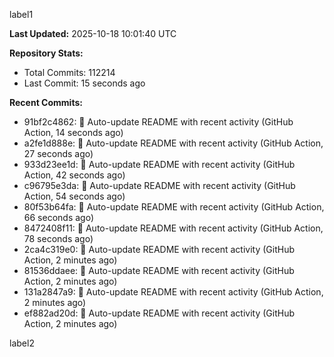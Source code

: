 
label1 
<!-- ACTIVITY_START -->
**Last Updated:** 2025-10-18 10:01:40 UTC

**Repository Stats:**
- Total Commits: 112214
- Last Commit: 15 seconds ago

**Recent Commits:**
- 91bf2c4862: 🤖 Auto-update README with recent activity (GitHub Action, 14 seconds ago)
- a2fe1d888e: 🤖 Auto-update README with recent activity (GitHub Action, 27 seconds ago)
- 933d23ee1d: 🤖 Auto-update README with recent activity (GitHub Action, 42 seconds ago)
- c96795e3da: 🤖 Auto-update README with recent activity (GitHub Action, 54 seconds ago)
- 80f53b64fa: 🤖 Auto-update README with recent activity (GitHub Action, 66 seconds ago)
- 8472408f11: 🤖 Auto-update README with recent activity (GitHub Action, 78 seconds ago)
- 2ca4c319e0: 🤖 Auto-update README with recent activity (GitHub Action, 2 minutes ago)
- 81536ddaee: 🤖 Auto-update README with recent activity (GitHub Action, 2 minutes ago)
- 131a2847a9: 🤖 Auto-update README with recent activity (GitHub Action, 2 minutes ago)
- ef882ad20d: 🤖 Auto-update README with recent activity (GitHub Action, 2 minutes ago)
<!-- ACTIVITY_END -->

label2
